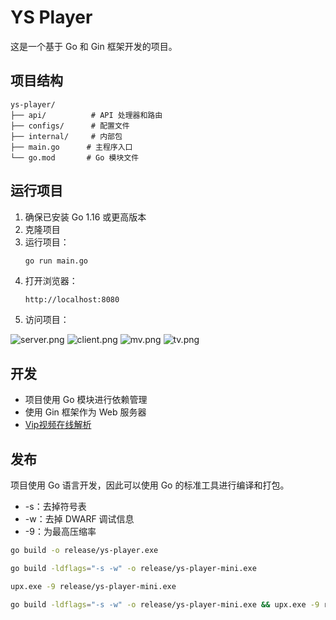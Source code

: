 # YS Player

这是一个基于 Go 和 Gin 框架开发的项目。

## 项目结构

```
ys-player/
├── api/          # API 处理器和路由
├── configs/      # 配置文件
├── internal/     # 内部包
├── main.go      # 主程序入口
└── go.mod       # Go 模块文件
```

## 运行项目

1. 确保已安装 Go 1.16 或更高版本
2. 克隆项目
3. 运行项目：
   ```bash
   go run main.go
   ```
4. 打开浏览器：
   ```
   http://localhost:8080
   ```
5. 访问项目：

  ![server.png](https://youke1.picui.cn/s1/2025/08/05/6891bca434663.png)
  ![client.png](https://youke1.picui.cn/s1/2025/08/05/6891bca400efa.png)
  ![mv.png](https://youke1.picui.cn/s1/2025/08/05/6891be4de3db6.png)
  ![tv.png](https://youke1.picui.cn/s1/2025/08/05/6891be4d6533c.png)

## 开发

- 项目使用 Go 模块进行依赖管理
- 使用 Gin 框架作为 Web 服务器
- [Vip视频在线解析](https://tv.wandhi.com/go.html)

## 发布

项目使用 Go 语言开发，因此可以使用 Go 的标准工具进行编译和打包。

* -s：去掉符号表
* -w：去掉 DWARF 调试信息
* -9：为最高压缩率

```bash
go build -o release/ys-player.exe

go build -ldflags="-s -w" -o release/ys-player-mini.exe

upx.exe -9 release/ys-player-mini.exe

go build -ldflags="-s -w" -o release/ys-player-mini.exe && upx.exe -9 release/ys-player-mini.exe
```